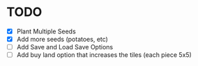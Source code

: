 # TODO

- [x] Plant Multiple Seeds
- [x] Add more seeds (potatoes, etc)
- [ ] Add Save and Load Save Options
- [ ] Add buy land option that increases the tiles (each piece 5x5)
